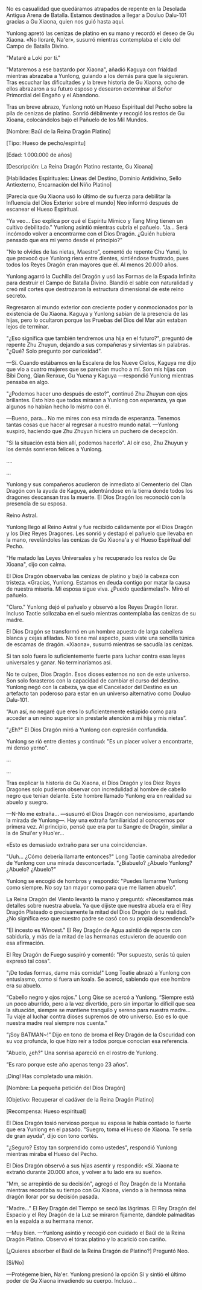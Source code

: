 
No es casualidad que quedáramos atrapados de repente en la Desolada Antigua Arena de Batalla. Estamos destinados a llegar a Douluo Dalu-101 gracias a Gu Xiaona, quien nos guió hasta aquí.

Yunlong apretó las cenizas de platino en su mano y recordó el deseo de Gu Xiaona. «No lloraré, Na'er», susurró mientras contemplaba el cielo del Campo de Batalla Divino.

"Mataré a Loki por ti."

"Mataremos a ese bastardo por Xiaona", añadió Kaguya con frialdad mientras abrazaba a Yunlong, guiando a los demás para que la siguieran. Tras escuchar las dificultades y la breve historia de Gu Xiaona, ocho de ellos abrazaron a su futuro esposo y desearon exterminar al Señor Primordial del Engaño y el Abandono.

Tras un breve abrazo, Yunlong notó un Hueso Espiritual del Pecho sobre la pila de cenizas de platino. Sonrió débilmente y recogió los restos de Gu Xioana, colocándolos bajo el Pañuelo de los Mil Mundos.

[Nombre: Baúl de la Reina Dragón Platino]

[Tipo: Hueso de pecho/espíritu]

[Edad: 1.000.000 de años]

[Descripción: La Reina Dragón Platino restante, Gu Xioana]

[Habilidades Espirituales: Líneas del Destino, Dominio Antidivino, Sello Antiexterno, Encarnación del Niño Platino]

[Parecía que Gu Xiaona usó lo último de su fuerza para debilitar la Influencia del Dios Exterior sobre el mundo] Neo informó después de escanear el Hueso Espiritual.

"Ya veo... Eso explica por qué el Espíritu Mímico y Tang Ming tienen un cultivo debilitado." Yunlong asintió mientras cubría el pañuelo. "Ja... Será incómodo volver a encontrarme con el Dios Dragón. ¿Quién hubiera pensado que era mi yerno desde el principio?"

"No te olvides de las nietas, Maestro", comentó de repente Chu Yunxi, lo que provocó que Yunlong riera entre dientes, sintiéndose frustrado, pues todos los Reyes Dragón eran mayores que él. Al menos 20.000 años.

Yunlong agarró la Cuchilla del Dragón y usó las Formas de la Espada Infinita para destruir el Campo de Batalla Divino. Blandió el sable con naturalidad y creó mil cortes que destrozaron la estructura dimensional de este reino secreto.

Regresaron al mundo exterior con creciente poder y conmocionados por la existencia de Gu Xiaona. Kaguya y Yunlong sabían de la presencia de las hijas, pero lo ocultaron porque las Pruebas del Dios del Mar aún estaban lejos de terminar.

"¿Eso significa que también tendremos una hija en el futuro?", preguntó de repente Zhu Zhuyun, dejando a sus compañeras y sirvientas sin palabras. "¿Qué? Solo pregunto por curiosidad".

—Sí. Cuando estábamos en la Escalera de los Nueve Cielos, Kaguya me dijo que vio a cuatro mujeres que se parecían mucho a mí. Son mis hijas con Bibi Dong, Qian Renxue, Gu Yuena y Kaguya —respondió Yunlong mientras pensaba en algo.

"¿Podemos hacer uno después de esto?", continuó Zhu Zhuyun con ojos brillantes. Esto hizo que todos miraran a Yunlong con esperanza, ya que algunos no habían hecho lo mismo con él.

—Bueno, para... No me mires con esa mirada de esperanza. Tenemos tantas cosas que hacer al regresar a nuestro mundo natal. —Yunlong suspiró, haciendo que Zhu Zhuyun hiciera un puchero de decepción.

"Si la situación está bien allí, podemos hacerlo". Al oír eso, Zhu Zhuyun y los demás sonrieron felices a Yunlong.

….

…

Yunlong y sus compañeros acudieron de inmediato al Cementerio del Clan Dragón con la ayuda de Kaguya, adentrándose en la tierra donde todos los dragones descansan tras la muerte. El Dios Dragón los reconoció con la presencia de su esposa.

Reino Astral.

Yunlong llegó al Reino Astral y fue recibido cálidamente por el Dios Dragón y los Diez Reyes Dragones. Les sonrió y destapó el pañuelo que llevaba en la mano, revelándoles las cenizas de Gu Xiaona'a y el Hueso Espiritual del Pecho.

"He matado las Leyes Universales y he recuperado los restos de Gu Xioana", dijo con calma.

El Dios Dragón observaba las cenizas de platino y bajó la cabeza con tristeza. «Gracias, Yunlong. Estamos en deuda contigo por matar la causa de nuestra miseria. Mi esposa sigue viva. ¿Puedo quedármelas?». Miró el pañuelo.

"Claro." Yunlong dejó el pañuelo y observó a los Reyes Dragón llorar. Incluso Taotie sollozaba en el suelo mientras contemplaba las cenizas de su madre.

El Dios Dragón se transformó en un hombre apuesto de larga cabellera blanca y cejas afiladas. No tiene mal aspecto, pues viste una sencilla túnica de escamas de dragón. «Xiaona», susurró mientras se sacudía las cenizas.

Si tan solo fuera lo suficientemente fuerte para luchar contra esas leyes universales y ganar. No terminaríamos así.

No te culpes, Dios Dragón. Esos dioses externos no son de este universo. Son solo forasteros con la capacidad de cambiar el curso del destino. Yunlong negó con la cabeza, ya que el Cancelador del Destino es un artefacto tan poderoso para estar en un universo alternativo como Douluo Dalu-101.

“Aun así, no negaré que eres lo suficientemente estúpido como para acceder a un reino superior sin prestarle atención a mi hija y mis nietas”.

"¿Eh?" El Dios Dragón miró a Yunlong con expresión confundida.

Yunlong se rió entre dientes y continuó: "Es un placer volver a encontrarte, mi denso yerno".

…

…

Tras explicar la historia de Gu Xiaona, el Dios Dragón y los Diez Reyes Dragones solo pudieron observar con incredulidad al hombre de cabello negro que tenían delante. Este hombre llamado Yunlong era en realidad su abuelo y suegro.

—N-No me extraña... —susurró el Dios Dragón con nerviosismo, apartando la mirada de Yunlong—. Hay una extraña familiaridad al conocernos por primera vez. Al principio, pensé que era por tu Sangre de Dragón, similar a la de Shui'er y Huo'er...

«Esto es demasiado extraño para ser una coincidencia».

"Uuh... ¿Cómo debería llamarte entonces?" Long Taotie caminaba alrededor de Yunlong con una mirada desconcertada. "¿Biabuelo? ¿Abuelo Yunlong? ¿Abuelo? ¿Abuelo?"

Yunlong se encogió de hombros y respondió: "Puedes llamarme Yunlong como siempre. No soy tan mayor como para que me llamen abuelo".

La Reina Dragón del Viento levantó la mano y preguntó: «Necesitamos más detalles sobre nuestra abuela. Ya que dijiste que nuestra abuela era el Rey Dragón Plateado o precisamente la mitad del Dios Dragón de tu realidad. ¿No significa eso que nuestro padre se casó con su propia descendencia?»

"El incesto es Wincest." El Rey Dragón de Agua asintió de repente con sabiduría, y más de la mitad de las hermanas estuvieron de acuerdo con esa afirmación.

El Rey Dragón de Fuego suspiró y comentó: "Por supuesto, serás tú quien expresó tal cosa".

"¡De todas formas, dame más comida!" Long Toatie abrazó a Yunlong con entusiasmo, como si fuera un koala. Se acercó, sabiendo que ese hombre era su abuelo.

“Cabello negro y ojos rojos.” Long Qise se acercó a Yunlong. “Siempre está un poco aburrido, pero a la vez divertido, pero sin importar lo difícil que sea la situación, siempre se mantiene tranquilo y sereno para nuestra madre… Tu viaje al luchar contra dioses supremos de otro universo. Eso es lo que nuestra madre real siempre nos cuenta.”

“¡Soy BATMAN~!” Dijo en tono de broma el Rey Dragón de la Oscuridad con su voz profunda, lo que hizo reír a todos porque conocían esa referencia.

"Abuelo, ¿eh?" Una sonrisa apareció en el rostro de Yunlong.

“Es raro porque este año apenas tengo 23 años”.

¡Ding! Has completado una misión.

[Nombre: La pequeña petición del Dios Dragón]

[Objetivo: Recuperar el cadáver de la Reina Dragón Platino]

[Recompensa: Hueso espiritual]

El Dios Dragón tosió nervioso porque su esposa le había contado lo fuerte que era Yunlong en el pasado. "Suegro, toma el Hueso de Xiaona. Te sería de gran ayuda", dijo con tono cortés.

"¿Seguro? Estoy tan sorprendido como ustedes", respondió Yunlong mientras miraba el Hueso del Pecho.

El Dios Dragón observó a sus hijas asentir y respondió: «Sí. Xiaona te extrañó durante 20.000 años, y volver a tu lado era su sueño».

"Mm, se arrepintió de su decisión", agregó el Rey Dragón de la Montaña mientras recordaba su tiempo con Gu Xiaona, viendo a la hermosa reina dragón llorar por su decisión pasada.

"Madre..." El Rey Dragón del Tiempo se secó las lágrimas. El Rey Dragón del Espacio y el Rey Dragón de la Luz se miraron fijamente, dándole palmaditas en la espalda a su hermana menor.

—Muy bien. —Yunlong asintió y recogió con cuidado el Baúl de la Reina Dragón Platino. Observó el tórax platino y lo acarició con cariño.

[¿Quieres absorber el Baúl de la Reina Dragón de Platino?] Preguntó Neo.

[Sí/No]

—Protégeme bien, Na'er. Yunlong presionó la opción Sí y sintió el último poder de Gu Xiaona invadiendo su cuerpo. Incluso...